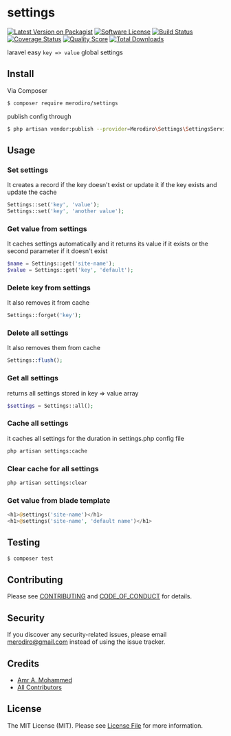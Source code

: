 # settings

[![Latest Version on Packagist][ico-version]][link-packagist]
[![Software License][ico-license]](LICENSE.md)
[![Build Status][ico-travis]][link-travis]
[![Coverage Status][ico-scrutinizer]][link-scrutinizer]
[![Quality Score][ico-code-quality]][link-code-quality]
[![Total Downloads][ico-downloads]][link-downloads]

laravel easy `key => value` global settings

## Install

Via Composer

``` bash
$ composer require merodiro/settings
```
publish config through
```bash
$ php artisan vendor:publish --provider=Merodiro\Settings\SettingsServiceProvider
```
## Usage

### Set settings
It creates a record if the key doesn't exist or update it if the key exists and update the cache

```php
Settings::set('key', 'value');
Settings::set('key', 'another value');
```

### Get value from settings
It caches settings automatically
and it returns its value if it exists or the second parameter if it doesn't exist

```php
$name = Settings::get('site-name');
$value = Settings::get('key', 'default');
```

### Delete key from settings
It also removes it from cache

```php
Settings::forget('key');
```

### Delete all settings
It also removes them from cache

```php
Settings::flush();
```

### Get all settings
returns all settings stored in key => value array
```php
$settings = Settings::all();
```

### Cache all settings
it caches all settings for the duration in settings.php config file

```bash
php artisan settings:cache
```

### Clear cache for all settings

```bash
php artisan settings:clear
```

### Get value from blade template

```php
<h1>@settings('site-name')</h1>
<h1>@settings('site-name', 'default name')</h1>
```


## Testing

``` bash
$ composer test
```

## Contributing

Please see [CONTRIBUTING](CONTRIBUTING.md) and [CODE_OF_CONDUCT](CODE_OF_CONDUCT.md) for details.

## Security

If you discover any security-related issues, please email merodiro@gmail.com instead of using the issue tracker.

## Credits

- [Amr A. Mohammed][link-author]
- [All Contributors][link-contributors]

## License

The MIT License (MIT). Please see [License File](LICENSE.md) for more information.

[ico-version]: https://img.shields.io/packagist/v/merodiro/settings.svg?style=flat-square
[ico-license]: https://img.shields.io/badge/license-MIT-brightgreen.svg?style=flat-square
[ico-travis]: https://img.shields.io/travis/merodiro/settings/master.svg?style=flat-square
[ico-scrutinizer]: https://img.shields.io/scrutinizer/coverage/g/merodiro/settings.svg?style=flat-square
[ico-code-quality]: https://img.shields.io/scrutinizer/g/merodiro/settings.svg?style=flat-square
[ico-downloads]: https://img.shields.io/packagist/dt/merodiro/settings.svg?style=flat-square

[link-packagist]: https://packagist.org/packages/merodiro/settings
[link-travis]: https://travis-ci.org/merodiro/settings
[link-scrutinizer]: https://scrutinizer-ci.com/g/merodiro/settings/code-structure
[link-code-quality]: https://scrutinizer-ci.com/g/merodiro/settings
[link-downloads]: https://packagist.org/packages/merodiro/settings
[link-author]: https://github.com/merodiro
[link-contributors]: ../../contributors
